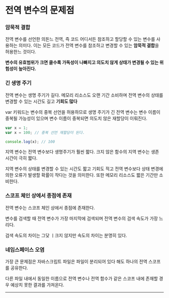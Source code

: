 # 전역 변수의 문제점

### 암묵적 결합

전역 변수를 선언한 의돈느 전역, 즉 코드 어디서든 참조하고 할당할 수 있는 변수를 사용하는 의미다. 이는 모든 코드가 전역 변수를 참조하고 변경할 수 있는 **암묵적 결합**을 허용한느 것이다.

**변수의 유효범위가 크면 클수록 가독성이 나빠지고 의도치 않게 상태가 변경될 수 있는 위험성이 높아진다.**

### 긴 생명 주기

전역 변수는 생명 주기가 길다. 메모리 리소스도 오랜 기간 소비하며 전역 변수의 상태를 변경할 수 있는 시간도 길고 **기회도 많다**

var 키워드는 변수의 중복 선언을 허용하므로 생명 주기가 긴 전역 변수는 변수 이름이 중복될 가능성이 있으며 변수 이름이 중복되면 의도치 않은 재할당이 이뤄진다.

```javascript
var x = 1;
var x = 100; // 중복 선언 재할당이 된다.

console.log(x); // 100
```

지역 변수는 전역 변수보다 생명주기가 훨씬 짧다. 크지 않은 함수의 지역 변수는 생존 시간이 극히 짧다.

지역 변수의 상태를 변경할 수 있는 시간도 짧고 기회도 적고 전역 변수보다 상태 변경에 의한 오류가 발생할 확률이 작다는 것을 의미한다. 또한 메모리 리소스도 짧은 기간만 소비한다.

### 스코프 체인 상에서 종점에 존재

전역 변수는 스코프 체인 상에서 종점에 존재한다.

변수를 검색할 때 전역 변수가 가장 마지막에 검색되며 전역 변수의 검색 속도가 가장 느리다.

검색 속도의 차이는 그닺 ㅣ크지 않지만 속도의 차이는 분명히 있다.

### 네임스페이스 오염

가장 큰 문제점은 자바스크립트 파일은 파일이 분리되어 있다 해도 하나의 전역 스코프를 공유한다.

다른 파일 내에서 동일한 이름으로 전역 변수나 전역 함수가 같은 스코프 내에 존재할 경우 예상치 못한 결과를 가져온다.

<hr>
